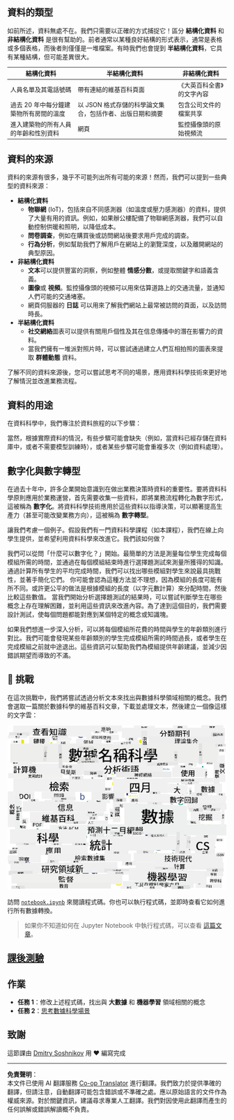 <!--
CO_OP_TRANSLATOR_METADATA:
{
  "original_hash": "a76ab694b1534fa57981311975660bfe",
  "translation_date": "2025-09-06T12:05:47+00:00",
  "source_file": "1-Introduction/01-defining-data-science/README.md",
  "language_code": "mo"
}
-->
## 資料的類型

如前所述，資料無處不在。我們只需要以正確的方式捕捉它！區分 **結構化資料** 和 **非結構化資料** 是很有幫助的。前者通常以某種良好結構的形式表示，通常是表格或多個表格，而後者則僅僅是一堆檔案。有時我們也會提到 **半結構化資料**，它具有某種結構，但可能差異很大。

| 結構化資料                                                                   | 半結構化資料                                                                                  | 非結構化資料                            |
| ---------------------------------------------------------------------------- | --------------------------------------------------------------------------------------------- | --------------------------------------- |
| 人員名單及其電話號碼                                                          | 帶有連結的維基百科頁面                                                                        | 《大英百科全書》的文字內容              |
| 過去 20 年中每分鐘建築物所有房間的溫度                                       | 以 JSON 格式存儲的科學論文集合，包括作者、出版日期和摘要                                      | 包含公司文件的檔案共享                  |
| 進入建築物的所有人員的年齡和性別資料                                         | 網頁                                                                                          | 監控攝像頭的原始視頻流                  |

## 資料的來源

資料的來源有很多，幾乎不可能列出所有可能的來源！然而，我們可以提到一些典型的資料來源：

* **結構化資料**
  - **物聯網** (IoT)，包括來自不同感測器（如溫度或壓力感測器）的資料，提供了大量有用的資訊。例如，如果辦公樓配備了物聯網感測器，我們可以自動控制供暖和照明，以降低成本。
  - **問卷調查**，例如在購買後或訪問網站後要求用戶完成的調查。
  - **行為分析**，例如幫助我們了解用戶在網站上的瀏覽深度，以及離開網站的典型原因。
* **非結構化資料**
  - **文本**可以提供豐富的洞察，例如整體 **情感分數**，或提取關鍵字和語義含義。
  - **圖像**或 **視頻**。監控攝像頭的視頻可以用來估算道路上的交通流量，並通知人們可能的交通堵塞。
  - 網頁伺服器的 **日誌** 可以用來了解我們網站上最常被訪問的頁面，以及訪問時長。
* **半結構化資料**
  - **社交網絡**圖表可以提供有關用戶個性及其在信息傳播中的潛在影響力的資料。
  - 當我們擁有一堆派對照片時，可以嘗試通過建立人們互相拍照的圖表來提取 **群體動態** 資料。

了解不同的資料來源後，您可以嘗試思考不同的場景，應用資料科學技術來更好地了解情況並改進業務流程。

## 資料的用途

在資料科學中，我們專注於資料旅程的以下步驟：

當然，根據實際資料的情況，有些步驟可能會缺失（例如，當資料已經存儲在資料庫中，或者不需要模型訓練時），或者某些步驟可能會重複多次（例如資料處理）。

## 數字化與數字轉型

在過去十年中，許多企業開始意識到在做出業務決策時資料的重要性。要將資料科學原則應用於業務運營，首先需要收集一些資料，即將業務流程轉化為數字形式，這被稱為 **數字化**。將資料科學技術應用於這些資料以指導決策，可以顯著提高生產力（甚至可能改變業務方向），這被稱為 **數字轉型**。

讓我們考慮一個例子。假設我們有一門資料科學課程（如本課程），我們在線上向學生提供，並希望利用資料科學來改進它。我們該如何做？

我們可以從問「什麼可以數字化？」開始。最簡單的方法是測量每位學生完成每個模組所需的時間，並通過在每個模組結束時進行選擇題測試來測量所獲得的知識。通過計算所有學生的平均完成時間，我們可以找出哪些模組對學生來說最具挑戰性，並著手簡化它們。
你可能會認為這種方法並不理想，因為模組的長度可能有所不同。或許更公平的做法是根據模組的長度（以字元數計算）來分配時間，然後比較這些數值。
當我們開始分析選擇題測試的結果時，可以嘗試判斷學生在哪些概念上存在理解困難，並利用這些資訊來改進內容。為了達到這個目的，我們需要設計測試，使每個問題都能對應到某個特定的概念或知識塊。

如果我們想進一步深入分析，可以將每個模組所花費的時間與學生的年齡類別進行對比。我們可能會發現某些年齡類別的學生完成模組所需的時間過長，或者學生在完成模組之前就中途退出。這些資訊可以幫助我們為模組提供年齡建議，並減少因錯誤期望而導致的不滿。

## 🚀 挑戰

在這次挑戰中，我們將嘗試透過分析文本來找出與數據科學領域相關的概念。我們會選取一篇關於數據科學的維基百科文章，下載並處理文本，然後建立一個像這樣的文字雲：

![數據科學文字雲](../../../../translated_images/ds_wordcloud.664a7c07dca57de017c22bf0498cb40f898d48aa85b3c36a80620fea12fadd42.mo.png)

訪問 [`notebook.ipynb`](../../../../1-Introduction/01-defining-data-science/notebook.ipynb ':ignore') 來閱讀程式碼。你也可以執行程式碼，並即時查看它如何進行所有數據轉換。

> 如果你不知道如何在 Jupyter Notebook 中執行程式碼，可以查看 [這篇文章](https://soshnikov.com/education/how-to-execute-notebooks-from-github/)。

## [課後測驗](https://ff-quizzes.netlify.app/en/ds/quiz/1)

## 作業

* **任務 1**：修改上述程式碼，找出與 **大數據** 和 **機器學習** 領域相關的概念
* **任務 2**：[思考數據科學場景](assignment.md)

## 致謝

這節課由 [Dmitry Soshnikov](http://soshnikov.com) 用 ♥️ 編寫完成

---

**免責聲明**：  
本文件已使用 AI 翻譯服務 [Co-op Translator](https://github.com/Azure/co-op-translator) 進行翻譯。我們致力於提供準確的翻譯，但請注意，自動翻譯可能包含錯誤或不準確之處。應以原始語言的文件作為權威來源。對於關鍵資訊，建議尋求專業人工翻譯。我們對因使用此翻譯而產生的任何誤解或錯誤解讀概不負責。  